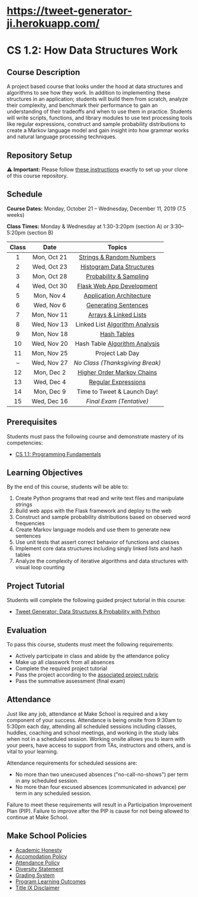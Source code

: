 # https://tweet-generator-ji.herokuapp.com/

# CS 1.2: How Data Structures Work

## Course Description

A project based course that looks under the hood at data structures and algorithms to see how they work. In addition to implementing these structures in an application; students will build them from scratch, analyze their complexity, and benchmark their performance to gain an understanding of their tradeoffs and when to use them in practice. Students will write scripts, functions, and library modules to use text processing tools like regular expressions, construct and sample probability distributions to create a Markov language model and gain insight into how grammar works and natural language processing techniques.


## Repository Setup

:warning: **Important:** Please follow [these instructions](Setup.md) exactly to set up your clone of this course repository.


## Schedule

**Course Dates:** Monday, October 21 – Wednesday, December 11, 2019 (7.5 weeks)

**Class Times:** Monday & Wednesday at 1:30-3:20pm (section A) or 3:30–5:20pm (section B)


| Class |    Date     |              Topics               |
|:-----:|:-----------:|:---------------------------------:|
|   1   | Mon, Oct 21 | [Strings & Random Numbers][]      |
|   2   | Wed, Oct 23 | [Histogram Data Structures][]     |
|   3   | Mon, Oct 28 | [Probability & Sampling][]        |
|   4   | Wed, Oct 30 | [Flask Web App Development][]     |
|   5   | Mon, Nov  4 | [Application Architecture][]      |
|   6   | Wed, Nov  6 | [Generating Sentences][]          |
|   7   | Mon, Nov 11 | [Arrays & Linked Lists][]         |
|   8   | Wed, Nov 13 | Linked List [Algorithm Analysis][] |
|   9   | Mon, Nov 18 | [Hash Tables][]                   |
|  10   | Wed, Nov 20 | Hash Table [Algorithm Analysis][] |
|  11   | Mon, Nov 25 | Project Lab Day                   |
|   –   | Wed, Nov 27 | *No Class (Thanksgiving Break)*   |
|  12   | Mon, Dec  2 | [Higher Order Markov Chains][]    |
|  13   | Wed, Dec  4 | [Regular Expressions][]           |
|  14   | Mon, Dec  9 | Time to Tweet & Launch Day!       |
|  15   | Wed, Dec 16 | *Final Exam (Tentative)*          |

[Strings & Random Numbers]: Lessons/RandomStrings.md
[Histogram Data Structures]: Lessons/Histograms.md
[Probability & Sampling]: Lessons/Probability.md
[Flask Web App Development]: Lessons/FlaskWebApp.md
[Application Architecture]: Lessons/Architecture.md
[Generating Sentences]: Lessons/Sentences.md
[Arrays & Linked Lists]: Lessons/ArraysLinkedLists.md
[Hash Tables]: Lessons/HashTables.md
[Algorithm Analysis]: Lessons/AlgorithmAnalysis.md
[Higher Order Markov Chains]: Lessons/MarkovChains.md
[Regular Expressions]: Lessons/RegularExpressions.md


## Prerequisites

Students must pass the following course and demonstrate mastery of its competencies:
-   [CS 1.1: Programming Fundamentals](https://make.sc/cs11)


## Learning Objectives

By the end of this course, students will be able to:
1.   Create Python programs that read and write text files and manipulate strings
1.   Build web apps with the Flask framework and deploy to the web
1.   Construct and sample probability distributions based on observed word frequencies
1.   Create Markov language models and use them to generate new sentences
1.   Use unit tests that assert correct behavior of functions and classes
1.   Implement core data structures including singly linked lists and hash tables
1.   Analyze the complexity of iterative algorithms and data structures with visual loop counting


## Project Tutorial

Students will complete the following guided project tutorial in this course:
-   [Tweet Generator: Data Structures & Probability with Python](http://make.sc/oa-tweet-generator)


## Evaluation

To pass this course, students must meet the following requirements:
-   Actively participate in class and abide by the attendance policy
-   Make up all classwork from all absences
-   Complete the required project tutorial
-   Pass the project according to the [associated project rubric](https://make.sc/cs11-rubric)
-   Pass the summative assessment (final exam)


## Attendance

Just like any job, attendance at Make School is required and a key component of your success. Attendance is being onsite from 9:30am to 5:30pm each day, attending all scheduled sessions including classes, huddles, coaching and school meetings, and working in the study labs when not in a scheduled session. Working onsite allows you to learn with your peers, have access to support from TAs, instructors and others, and is vital to your learning.

Attendance requirements for scheduled sessions are:
-   No more than two unexcused absences ("no-call-no-shows") per term in any scheduled session.
-   No more than four excused absences (communicated in advance) per term in any scheduled session.

Failure to meet these requirements will result in a Participation Improvement Plan (PIP).
Failure to improve after the PIP is cause for not being allowed to continue at Make School.


## Make School Policies

-   [Academic Honesty](https://make.sc/academic-honesty)
-   [Accomodation Policy](https://make.sc/accommodations-for-students)
-   [Attendance Policy](https://make.sc/attendance-policy)
-   [Diversity Statement](https://make.sc/diversity-and-inclusion-policy)
-   [Grading System](https://make.sc/grading-system)
-   [Program Learning Outcomes](https://make.sc/program-learning-outcomes)
-   [Title IX Disclaimer](https://make.sc/title-ix-policy)
